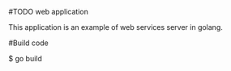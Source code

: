 #TODO web application

This application is an example of web services server in golang.

#Build code

$ go build
